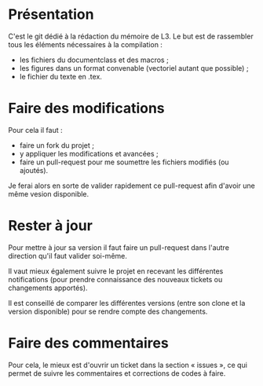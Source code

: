 # Présentation

C'est le git dédié à la rédaction du mémoire de L3. Le but est de rassembler tous les éléments nécessaires à la compilation :

- les fichiers du documentclass et des macros ;
- les figures dans un format convenable (vectoriel autant que possible) ;
- le fichier du texte en .tex.

# Faire des modifications

Pour cela il faut :

- faire un fork du projet ;
- y appliquer les modifications et avancées ;
- faire un pull-request pour me soumettre les fichiers modifiés (ou ajoutés).

Je ferai alors en sorte de valider rapidement ce pull-request afin d'avoir une même vesion disponible.

# Rester à jour

Pour mettre à jour sa version il faut faire un pull-request dans l'autre direction qu'il faut valider soi-même.

Il vaut mieux également suivre le projet en recevant les différentes notifications (pour prendre connaissance des nouveaux tickets ou changements apportés).

Il est conseillé de comparer les différentes versions (entre son clone et la version disponible) pour se rendre compte des changements.

# Faire des commentaires

Pour cela, le mieux est d'ouvrir un ticket dans la section « issues », ce qui permet de suivre les commentaires et corrections de codes à faire.
